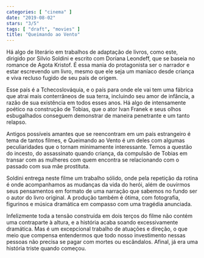```yaml
---
categories: [ "cinema" ]
date: "2019-08-02"
stars: "3/5"
tags: [ "draft", "movies" ]
title: "Queimando ao Vento"
---
```

Há algo de literário em trabalhos de adaptação de livros, como este,
dirigido por Silvio Soldini e escrito com Doriana Leondeff, que se
baseia no romance de Agota Kristof. É essa mania do protagonista ser
o narrador e estar escrevendo um livro, mesmo que ele seja um maníaco
desde criança e viva recluso fugido de seu país de origem.

Esse país é a Tchecoslováquia, e o país para onde ele vai tem uma
fábrica que atrai mais conterrâneos de sua terra, incluindo seu amor de
infância, a razão de sua existência em todos esses anos. Há algo de
intensamente poético na construção de Tobias, que o ator Ivan Franek
e seus olhos esbugalhados conseguem demonstrar de maneira penetrante e
um tanto relapso.

Antigos possíveis amantes que se reencontram em um país estrangeiro
é tema de tantos filmes, e Queimando ao Vento é um deles com algumas
peculiaridades que o tornam minimamente interessante. Temos a questão
do incesto, do assassinato quando criança, da compulsão de Tobias em
transar com as mulheres com quem encontra se relacionando com o passado
com sua mãe prostituta.

Soldini entrega neste filme um trabalho sólido, onde pela repetição
da rotina é onde acompanhamos as mudanças da vida do herói, além de
ouvirmos seus pensamentos em formato de uma narração que sabemos no
fundo ser o autor do livro original. A produção também é ótima,
com fotografia, figurinos e música dramática em compasso com uma
tragédia anunciada.

Infelizmente toda a tensão construída em dois terços do filme
não contém uma contraparte à altura, e a história acaba soando
excessivamente dramática. Mas é um excepcional trabalho de atuações e
direção, o que meio que compensa entendermos que todo nosso investimento
nessas pessoas não precisa se pagar com mortes ou escândalos. Afinal,
já era uma história triste quando começou.
